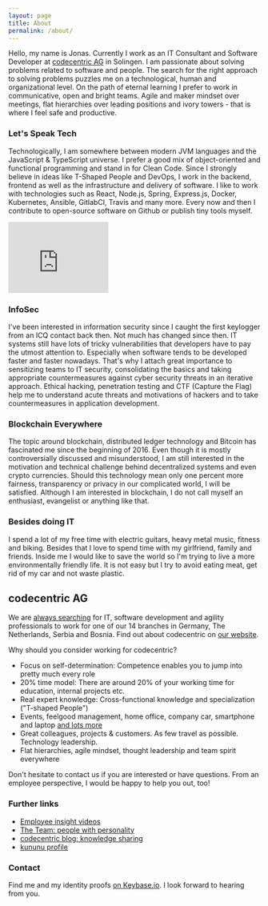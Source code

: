```yaml
---
layout: page
title: About
permalink: /about/
---
```


Hello, my name is Jonas. Currently I work as an IT Consultant and Software Developer at [codecentric AG](https://www.codecentric.de) in Solingen. I am passionate about solving problems related to software and people. The search for the right approach to solving problems puzzles me on a technological, human and organizational level. On the path of eternal learning I prefer to work in communicative, open and bright teams. Agile and maker mindset over meetings, flat hierarchies over leading positions and ivory towers - that is where I feel safe and productive.

### Let's Speak Tech

Technologically, I am somewhere between modern JVM languages and the JavaScript & TypeScript universe. I prefer a good mix of object-oriented and functional programming and stand in for Clean Code. Since I strongly believe in ideas like T-Shaped People and DevOps, I work in the backend, frontend as well as the infrastructure and delivery of software. I like to work with technologies such as React, Node.js, Spring, Express.js, Docker, Kubernetes, Ansible, GitlabCI, Travis and many more. Every now and then I contribute to open-source software on Github or publish tiny tools myself.

<iframe src="https://githubbadge.appspot.com/jverhoelen?a=0" style="border: 0;height: 142px;width: 200px;overflow: hidden;" frameBorder="0"></iframe>

### InfoSec

I've been interested in information security since I caught the first keylogger from an ICQ contact back then. Not much has changed since then. IT systems still have lots of tricky vulnerabilities that developers have to pay the utmost attention to. Especially when software tends to be developed faster and faster nowadays. That's why I attach great importance to sensitizing teams to IT security, consolidating the basics and taking appropriate countermeasures against cyber security threats in an iterative approach. Ethical hacking, penetration testing and CTF (Capture the Flag) help me to understand acute threats and motivations of hackers and to take countermeasures in application development.

<script src="https://www.hackthebox.eu/badge/68409"></script>

### Blockchain Everywhere

The topic around blockchain, distributed ledger technology and Bitcoin has fascinated me since the beginning of 2016. Even though it is mostly controversially discussed and misunderstood, I am still interested in the motivation and technical challenge behind decentralized systems and even crypto currencies. Should this technology mean only one percent more fairness, transparency or privacy in our complicated world, I will be satisfied. Although I am interested in blockchain, I do not call myself an enthusiast, evangelist or anything like that.

### Besides doing IT

I spend a lot of my free time with electric guitars, heavy metal music, fitness and biking. Besides that I love to spend time with my girlfriend, family and friends. Inside me I would like to save the world so I'm trying to live a more environmentally friendly life. It is not easy but I try to avoid eating meat, get rid of my car and not waste plastic.

## codecentric AG

We are [always searching](https://www.codecentric.de/karriere/offene-stellen/) for IT, software development and agility professionals to work for one of our 14 branches in Germany, The Netherlands, Serbia and Bosnia. Find out about codecentric on [our website](https://www.codecentric.de/).

Why should you consider working for codecentric?

- Focus on self-determination: Competence enables you to jump into pretty much every role
- 20% time model: There are around 20% of your working time for education, internal projects etc.
- Real expert knowledge: Cross-functional knowledge and specialization ("T-shaped People")
- Events, feelgood management, home office, company car, smartphone and laptop [and lots more](https://www.codecentric.de/karriere/karrieremodell/gehaltsmodell-und-benefits/)
- Great colleagues, projects & customers. As few travel as possible. Technology leadership.
- Flat hierarchies, agile mindset, thought leadership and team spirit everywhere

Don't hesitate to contact us if you are interested or have questions. From an employee perspective, I would be happy to help you out, too!

### Further links

- [Employee insight videos](https://www.codecentric.de/karriere/deine-kollegen/)
- [The Team: people with personality](https://www.codecentric.de/team/)
- [codecentric blog: knowledge sharing](https://blog.codecentric.de/)
- [kununu profile](https://www.kununu.com/de/codecentric)

### Contact

Find me and my identity proofs [on Keybase.io](https://keybase.io/jverhoelen). I look forward to hearing from you.
